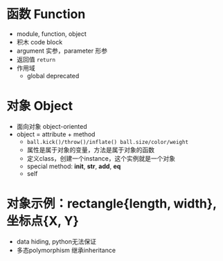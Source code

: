 # 函数 Function
- module, function, object
- 积木 code block
- argument 实参，parameter 形参
- 返回值 `return`
- 作用域
  - global deprecated

# 对象 Object
- 面向对象 object-oriented
- object = attribute + method
  - `ball.kick()/throw()/inflate() ball.size/color/weight`
  - 属性是属于对象的变量，方法是属于对象的函数
  - 定义class，创建一个instance，这个实例就是一个对象
  - special method: __init__, __str__, __add__, __eq__
  - self

# 对象示例：rectangle{length, width}, 坐标点{X, Y}
- data hiding, python无法保证
- 多态polymorphism 继承inheritance